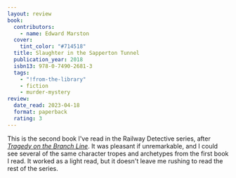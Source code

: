 ```yaml
---
layout: review
book:
  contributors:
    - name: Edward Marston
  cover:
    tint_color: "#714518"
  title: Slaughter in the Sapperton Tunnel
  publication_year: 2018
  isbn13: 978-0-7490-2681-3
  tags:
    - "!from-the-library"
    - fiction
    - murder-mystery
review:
  date_read: 2023-04-18
  format: paperback
  rating: 3
---
```


<!--series: "The Railway Detective #18" -->

This is the second book I've read in the Railway Detective series, after [*Tragedy on the Branch Line*](/2023/tragedy-on-the-branch-line/).
It was pleasant if unremarkable, and I could see several of the same character tropes and archetypes from the first book I read.
It worked as a light read, but it doesn't leave me rushing to read the rest of the series.

